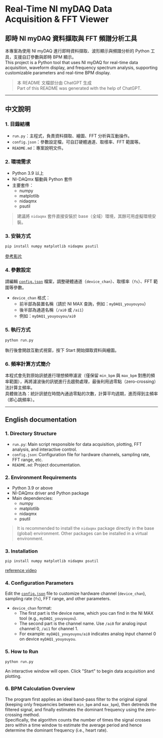 # Real-Time NI myDAQ Data Acquisition & FFT Viewer

## 即時 NI myDAQ 資料擷取與 FFT 頻譜分析工具

本專案為使用 NI myDAQ 進行即時資料擷取、波形顯示與頻譜分析的 Python 工具，支援自訂參數與即時 BPM 顯示。  
This project is a Python tool that uses NI myDAQ for real-time data acquisition, waveform display, and frequency spectrum analysis, supporting customizable parameters and real-time BPM display.

> 本 README 文檔部分由 ChatGPT 生成  
> Part of this README was generated with the help of ChatGPT.

---

## 中文說明

### 1. 目錄結構

- `run.py`：主程式，負責資料擷取、繪圖、FFT 分析與互動操作。
- `config.json`：參數設定檔，可自訂硬體通道、取樣率、FFT 範圍等。
- `README.md`：專案說明文件。

### 2. 環境需求

- Python 3.9 以上
- NI-DAQmx 驅動與 Python 套件
- 主要套件：
  - numpy
  - matplotlib
  - nidaqmx
  - psutil

> 建議將 `nidaqmx` 套件直接安裝於 base（全域）環境，其餘可用虛擬環境安裝。

### 3. 安裝方式

```sh
pip install numpy matplotlib nidaqmx psutil
```

[參考影片](https://www.youtube.com/watch?v=hQMl3SHMLjg)

### 4. 參數設定

請編輯 [`config.json`](config.json) 檔案，調整硬體通道（`device_chan`）、取樣率（`fs`）、FFT 範圍等參數。

- `device_chan` 格式：  
  - 前半部為裝置名稱（請於 NI MAX 查詢，例如：`myDAQ1_youyouyou`）
  - 後半部為通道名稱（`/ai0` 或 `/ai1`）
  - 例如：`myDAQ1_youyouyou/ai0`

### 5. 執行方式

```sh
python run.py
```

執行後會開啟互動式視窗，按下 Start 開始擷取資料與繪圖。

### 6. 頻率計算方式簡介

本程式會先對原始訊號進行理想頻帶濾波（僅保留 `min_bpm` 與 `max_bpm` 對應的頻率範圍），再將濾波後的訊號進行去趨勢處理，最後利用過零點（zero-crossing）法計算主頻率。  
具體做法為：統計訊號在時間內通過零點的次數，計算平均週期，進而得到主頻率（即心跳頻率）。

---

## English documentation

### 1. Directory Structure

- `run.py`: Main script responsible for data acquisition, plotting, FFT analysis, and interactive control.
- `config.json`: Configuration file for hardware channels, sampling rate, FFT range, etc.
- `README.md`: Project documentation.

### 2. Environment Requirements

- Python 3.9 or above
- NI-DAQmx driver and Python package
- Main dependencies:
  - numpy
  - matplotlib
  - nidaqmx
  - psutil

> It is recommended to install the `nidaqmx` package directly in the base (global) environment. Other packages can be installed in a virtual environment.

### 3. Installation

```sh
pip install numpy matplotlib nidaqmx psutil
```

[reference video](https://www.youtube.com/watch?v=hQMl3SHMLjg)

### 4. Configuration Parameters

Edit the [`config.json`](config.json) file to customize hardware channel (`device_chan`), sampling rate (`fs`), FFT range, and other parameters.

- `device_chan` format:
  - The first part is the device name, which you can find in the NI MAX tool (e.g., `myDAQ1_youyouyou`).
  - The second part is the channel name. Use `/ai0` for analog input channel 0, `/ai1` for channel 1.
  - For example: `myDAQ1_youyouyou/ai0` indicates analog input channel 0 on device `myDAQ1_youyouyou`.

### 5. How to Run

```sh
python run.py
```

An interactive window will open. Click "Start" to begin data acquisition and plotting.

### 6. BPM Calculation Overview

The program first applies an ideal band-pass filter to the original signal (keeping only frequencies between `min_bpm` and `max_bpm`), then detrends the filtered signal, and finally estimates the dominant frequency using the zero-crossing method.  
Specifically, the algorithm counts the number of times the signal crosses zero within a time window to estimate the average period and hence determine the dominant frequency (i.e., heart rate).
